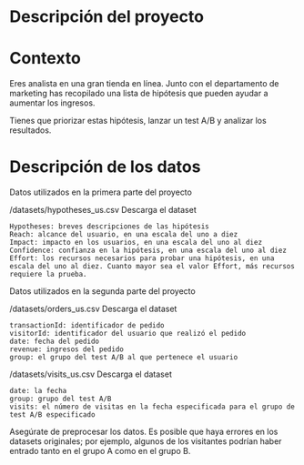 # Descripción del proyecto

# Contexto

Eres analista en una gran tienda en línea. Junto con el departamento de marketing has recopilado una lista de hipótesis que pueden ayudar a aumentar los ingresos. 

Tienes que priorizar estas hipótesis, lanzar un test A/B y analizar los resultados.

# Descripción de los datos

Datos utilizados en la primera parte del proyecto

/datasets/hypotheses_us.csv Descarga el dataset

    Hypotheses: breves descripciones de las hipótesis
    Reach: alcance del usuario, en una escala del uno a diez
    Impact: impacto en los usuarios, en una escala del uno al diez
    Confidence: confianza en la hipótesis, en una escala del uno al diez
    Effort: los recursos necesarios para probar una hipótesis, en una escala del uno al diez. Cuanto mayor sea el valor Effort, más recursos requiere la prueba.

Datos utilizados en la segunda parte del proyecto

 /datasets/orders_us.csv Descarga el dataset

    transactionId: identificador de pedido
    visitorId: identificador del usuario que realizó el pedido
    date: fecha del pedido
    revenue: ingresos del pedido
    group: el grupo del test A/B al que pertenece el usuario

/datasets/visits_us.csv Descarga el dataset

    date: la fecha
    group: grupo del test A/B
    visits: el número de visitas en la fecha especificada para el grupo de test A/B especificado

Asegúrate de preprocesar los datos. Es posible que haya errores en los datasets originales; por ejemplo, algunos de los visitantes podrían haber entrado tanto en el grupo A como en el grupo B.